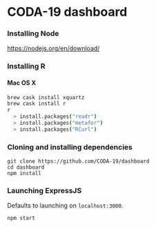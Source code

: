 # CODA-19 dashboard

### Installing Node

https://nodejs.org/en/download/

### Installing R

#### Mac OS X

```bash
brew cask install xquartz
brew cask install r
r
  > install.packages("readr")
  > install.packages("metafor")
  > install.packages("RCurl")
```

### Cloning and installing dependencies

```
git clone https://github.com/CODA-19/dashboard
cd dashboard
npm install
```

### Launching ExpressJS

Defaults to launching on `localhost:3000`.

```bash
npm start
```


